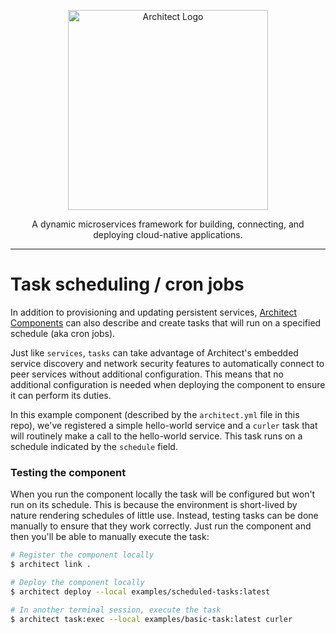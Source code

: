<p align="center">
  <a href="//architect.io" target="blank"><img src="https://www.architect.io/logo.svg" width="320" alt="Architect Logo" /></a>
</p>

<p align="center">
  A dynamic microservices framework for building, connecting, and deploying cloud-native applications.
</p>

---

# Task scheduling / cron jobs

In addition to provisioning and updating persistent services, [Architect Components](//docs.architect.io/configuration/architect-yml) can also describe and create tasks that will run on a specified schedule (aka cron jobs).

Just like `services`, `tasks` can take advantage of Architect's embedded service discovery and network security features to automatically connect to peer services without additional configuration. This means that no additional configuration is needed when deploying the component to ensure it can perform its duties.

In this example component (described by the `architect.yml` file in this repo), we've registered a simple hello-world service and a `curler` task that will routinely make a call to the hello-world service. This task runs on a schedule indicated by the `schedule` field.

### Testing the component

When you run the component locally the task will be configured but won't run on its schedule. This is because the environment is short-lived by nature rendering schedules of little use. Instead, testing tasks can be done manually to ensure that they work correctly. Just run the component and then you'll be able to manually execute the task:

```sh
# Register the component locally
$ architect link .

# Deploy the component locally
$ architect deploy --local examples/scheduled-tasks:latest

# In another terminal session, execute the task
$ architect task:exec --local examples/basic-task:latest curler
```
